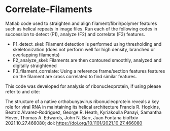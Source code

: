 # Correlate-Filaments
Matlab code used to straighten and align filament/fibril/polymer features such as helical repeats in image files.
Run each of the following codes in succession to detect (F1), analyze (F2) and correlate (F3) features.
- F1_detect_skel: Filament detection is performed using thresholding and skeletonization (does not perform well for high density, branched or overlapping filaments) 
- F2_analyze_skel: Filaments are then contoured smoothly, analyzed and digitally straightened 
- F3_filament_correlate: Using a reference frame/section features features on the filament are cross correlated to find similar features.

This code was developed for analysis of ribonucleoprotein, if using please refer to and cite:

The structure of a native orthobunyavirus ribonucleoprotein reveals a key role for viral RNA in maintaining its helical architecture
Francis R. Hopkins, Beatriz Álvarez-Rodríguez, George R. Heath, Kyriakoulla Panayi, Samantha Hover, Thomas A. Edwards, John N. Barr, Juan Fontana
bioRxiv 2021.10.27.466080; doi: https://doi.org/10.1101/2021.10.27.466080
